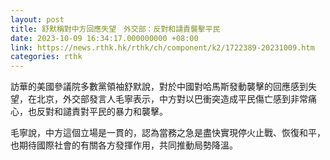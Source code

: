 ```yaml
---
layout: post
title: 舒默稱對中方回應失望　外交部：反對和譴責襲擊平民
date: 2023-10-09 16:34:17.000000000 +08:00
link: https://news.rthk.hk/rthk/ch/component/k2/1722389-20231009.htm
categories: rthk
---
```


訪華的美國參議院多數黨領袖舒默說，對於中國對哈馬斯發動襲擊的回應感到失望，在北京，外交部發言人毛寧表示，中方對以巴衝突造成平民傷亡感到非常痛心，也反對和譴責對平民的暴力和襲擊。

毛寧說，中方這個立場是一貫的，認為當務之急是盡快實現停火止戰、恢復和平，也期待國際社會的有關各方發揮作用，共同推動局勢降溫。
